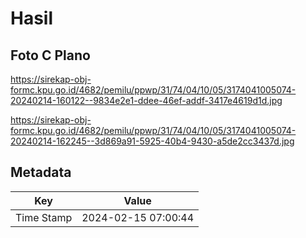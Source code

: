 # Hasil

## Foto C Plano

https://sirekap-obj-formc.kpu.go.id/4682/pemilu/ppwp/31/74/04/10/05/3174041005074-20240214-160122--9834e2e1-ddee-46ef-addf-3417e4619d1d.jpg

https://sirekap-obj-formc.kpu.go.id/4682/pemilu/ppwp/31/74/04/10/05/3174041005074-20240214-162245--3d869a91-5925-40b4-9430-a5de2cc3437d.jpg


## Metadata

| Key        | Value               |
| ---------- | ------------------- |
| Time Stamp | 2024-02-15 07:00:44 |




